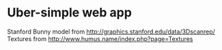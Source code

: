# Uber-simple web app

Stanford Bunny model from http://graphics.stanford.edu/data/3Dscanrep/
Textures from http://www.humus.name/index.php?page=Textures
